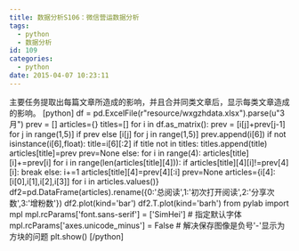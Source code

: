 ```yaml
---
title: 数据分析S106：微信营运数据分析
tags:
  - python
  - 数据分析
id: 109
categories:
  - python
date: 2015-04-07 10:23:11
---
```


主要任务提取出每篇文章所造成的影响，并且合并同类文章后，显示每类文章造成的影响。
[python]
df = pd.ExcelFile(r&quot;resource/wxgzhdata.xlsx&quot;).parse(u&quot;3月&quot;)
prev = []
articles={}
titles=[]
for i in df.as_matrix():
    prev = [i[j]+prev[j-1] for j in range(1,5)] if prev else [i[j] for j in range(1,5)]
    prev.append(i[6])
    if not isinstance(i[6],float):
        title=i[6][:2]
        if title not in titles:
            titles.append(title)
            articles[title]=prev
            prev=None
        else:
            for i in range(4):
                articles[title][i]+=prev[i]
            for i in range(len(articles[title][4])):
                if articles[title][4][i]!=prev[4][i]:
                    break
            else:
                i+=1
            articles[title][4]=prev[4][:i]
            prev=None
articles={i[4]:[i[0],i[1],i[2],i[3]] for i in articles.values()}
df2=pd.DataFrame(articles).rename({0:'总阅读',1:'初次打开阅读',2:'分享次数',3:'增粉数'})
df2.plot(kind='bar')
df2.T.plot(kind='barh')
from pylab import mpl
mpl.rcParams['font.sans-serif'] = ['SimHei'] # 指定默认字体
mpl.rcParams['axes.unicode_minus'] = False # 解决保存图像是负号'-'显示为方块的问题
plt.show()
[/python]